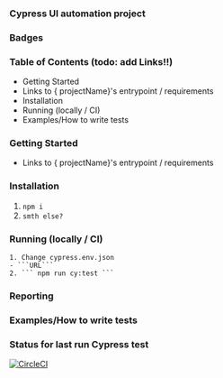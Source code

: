 
### Cypress UI  automation project

### Badges
    

### Table of Contents (todo: add  Links!!)

- Getting Started
 - Links to { projectName}'s entrypoint / requirements
- Installation
- Running (locally / CI)
- Examples/How to write tests

### Getting Started

- Links to { projectName}'s entrypoint / requirements


### Installation
 1. ``` npm i ```
 2. ``` smth else? ```

###  Running (locally / CI)
    1. Change cypress.env.json 
    - ```URL```
    2. ``` npm run cy:test ```

### Reporting
 


### Examples/How to write tests

### Status for last run Cypress test

[![CircleCI](https://circleci.com/gh/Leitirion/Project1.svg?style=svg)](https://circleci.com/gh/Leitirion/Project1)
